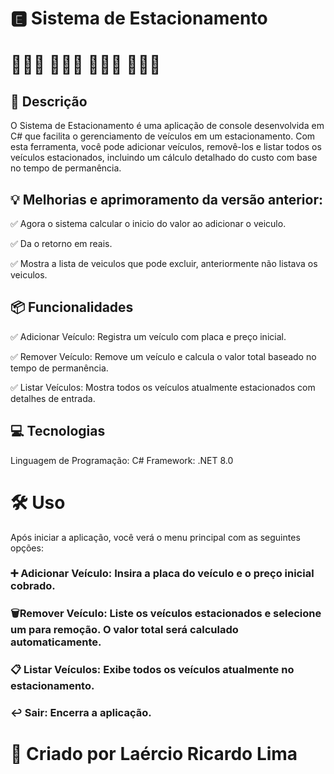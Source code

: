 
# 🅴  Sistema de Estacionamento
# 🚗💨💨 🚙💨💨  🚗💨💨  🚙💨💨
## 🚀 Descrição
O Sistema de Estacionamento é uma aplicação de console desenvolvida em C# que facilita o gerenciamento de veículos em um estacionamento. Com esta ferramenta, você pode adicionar veículos, removê-los e listar todos os veículos estacionados, incluindo um cálculo detalhado do custo com base no tempo de permanência.
## 💡 Melhorias e aprimoramento da versão anterior:
✅ Agora o sistema calcular o inicio do valor ao adicionar o veiculo.

✅ Da o retorno em reais.

✅ Mostra a lista de veiculos que pode excluir, anteriormente não listava os veiculos.

## 📦 Funcionalidades
✅ Adicionar Veículo: Registra um veículo com placa e preço inicial.

✅ Remover Veículo: Remove um veículo e calcula o valor total baseado no tempo de permanência.

✅ Listar Veículos: Mostra todos os veículos atualmente estacionados com detalhes de entrada.

## 💻 Tecnologias
Linguagem de Programação: C#
Framework: .NET 8.0


# 🛠️ Uso
Após iniciar a aplicação, você verá o menu principal com as seguintes opções:

### ➕ Adicionar Veículo: Insira a placa do veículo e o preço inicial cobrado.
### 🗑️Remover Veículo: Liste os veículos estacionados e selecione um para remoção. O valor total será calculado automaticamente.
### 📋 Listar  Veículos: Exibe todos os veículos atualmente no estacionamento.
### ↩️ Sair:   Encerra a aplicação.


# 🌟 Criado por Laércio Ricardo Lima
